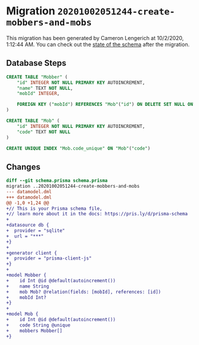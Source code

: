 # Migration `20201002051244-create-mobbers-and-mobs`

This migration has been generated by Cameron Lengerich at 10/2/2020, 1:12:44 AM.
You can check out the [state of the schema](./schema.prisma) after the migration.

## Database Steps

```sql
CREATE TABLE "Mobber" (
    "id" INTEGER NOT NULL PRIMARY KEY AUTOINCREMENT,
    "name" TEXT NOT NULL,
    "mobId" INTEGER,

    FOREIGN KEY ("mobId") REFERENCES "Mob"("id") ON DELETE SET NULL ON UPDATE CASCADE
)

CREATE TABLE "Mob" (
    "id" INTEGER NOT NULL PRIMARY KEY AUTOINCREMENT,
    "code" TEXT NOT NULL
)

CREATE UNIQUE INDEX "Mob.code_unique" ON "Mob"("code")
```

## Changes

```diff
diff --git schema.prisma schema.prisma
migration ..20201002051244-create-mobbers-and-mobs
--- datamodel.dml
+++ datamodel.dml
@@ -1,0 +1,24 @@
+// This is your Prisma schema file,
+// learn more about it in the docs: https://pris.ly/d/prisma-schema
+
+datasource db {
+  provider = "sqlite"
+  url = "***"
+}
+
+generator client {
+  provider = "prisma-client-js"
+}
+
+model Mobber {
+    id Int @id @default(autoincrement())
+    name String 
+    mob Mob? @relation(fields: [mobId], references: [id])
+    mobId Int?
+}
+
+model Mob {
+    id Int @id @default(autoincrement())
+    code String @unique
+    mobbers Mobber[]
+}
```


